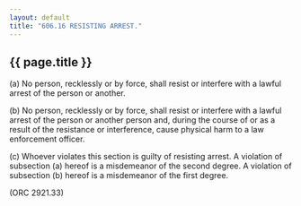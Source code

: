 ```yaml
---
layout: default 
title: "606.16 RESISTING ARREST."
---
```


{{ page.title }}
----------------

​(a) No person, recklessly or by force, shall resist or interfere with a
lawful arrest of the person or another.

​(b) No person, recklessly or by force, shall resist or interfere with a
lawful arrest of the person or another person and, during the course of
or as a result of the resistance or interference, cause physical harm to
a law enforcement officer.

​(c) Whoever violates this section is guilty of resisting arrest. A
violation of subsection (a) hereof is a misdemeanor of the second
degree. A violation of subsection (b) hereof is a misdemeanor of the
first degree.

(ORC 2921.33)
